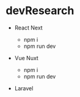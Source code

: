 # devResearch

- React Next
  - npm i
  - npm run dev

- Vue Nuxt
  - npm i
  - npm run dev

- Laravel
